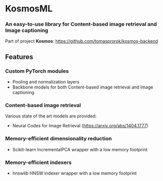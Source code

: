 # KosmosML
### An easy-to-use library for Content-based image retrieval and Image captioning
Part of project **Kosmos**: https://github.com/tomasprorok/kosmos-backend

## Features
### Custom PyTorch modules
* Pooling and normalization layers
* Backbone models for both Content-based image retrieval and Image captioning

### Content-based image retrieval 
Various state of the art models are provided:
* Neural Codes for Image Retrieval (https://arxiv.org/abs/1404.1777)

### Memory-efficient dimensionality reduction
* Scikit-learn IncrementalPCA wrapper with a low memory footprint

### Memory-efficient indexers
* hnswlib HNSW indexer wrapper with a low memory footprint
